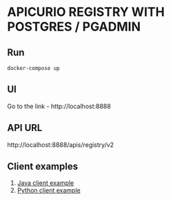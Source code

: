# APICURIO REGISTRY WITH POSTGRES / PGADMIN

## Run
```shell
docker-compose up
```

## UI
Go to the link - http://localhost:8888

## API URL
http://localhost:8888/apis/registry/v2


## Client examples 
1. [Java client example](java-client-example/README.md)
2. [Python client example](python-client-example/README.md)